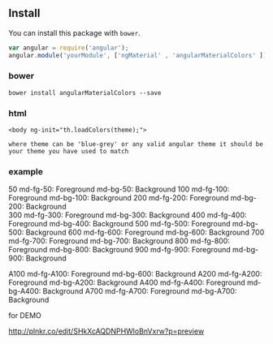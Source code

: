 
## Install

You can install this package  with `bower`.



```js
var angular = require('angular');
angular.module('yourModule', ['ngMaterial' , 'angularMaterialColors' ]);
```

### bower

```shell
bower install angularMaterialColors --save

```
### html 

```shell
<body ng-init="th.loadColors(theme);">

where theme can be 'blue-grey' or any valid angular theme it should be your theme you have used to match

````
### example 

<div class="md-fg-50"></div>

<div class="md-bg-50"></div>

50    md-fg-50:    Foreground     md-bg-50:  Background
100    md-fg-100:    Foreground     md-bg-100:  Background
200    md-fg-200:    Foreground     md-bg-200:  Background    
300    md-fg-300:    Foreground     md-bg-300:  Background
400    md-fg-400:    Foreground     md-bg-400:  Background
500    md-fg-500:    Foreground     md-bg-500:  Background
600    md-fg-600:    Foreground     md-bg-600:  Background
700    md-fg-700:    Foreground     md-bg-700:  Background
800    md-fg-800:    Foreground     md-bg-800:  Background
900    md-fg-900:    Foreground     md-bg-900:  Background

A100    md-fg-A100:    Foreground     md-bg-600:  Background
A200    md-fg-A200:    Foreground     md-bg-A200:  Background
A400    md-fg-A400:    Foreground     md-bg-A400:  Background
A700    md-fg-A700:    Foreground     md-bg-A700:  Background



for DEMO 

http://plnkr.co/edit/SHkXcAQDNPHWloBnVxrw?p=preview
